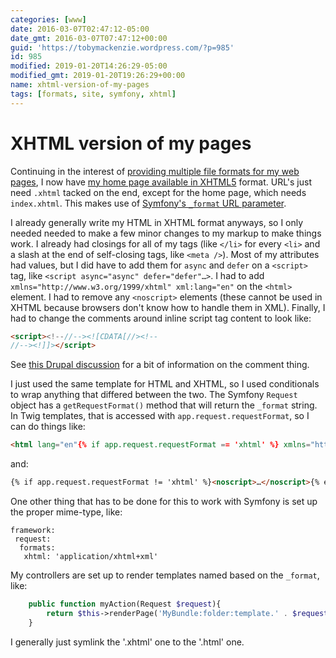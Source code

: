 ```yaml
---
categories: [www]
date: 2016-03-07T02:47:12-05:00
date_gmt: 2016-03-07T07:47:12+00:00
guid: 'https://tobymackenzie.wordpress.com/?p=985'
id: 985
modified: 2019-01-20T14:26:29-05:00
modified_gmt: 2019-01-20T19:26:29+00:00
name: xhtml-version-of-my-pages
tags: [formats, site, symfony, xhtml]
---
```


XHTML version of my pages
=========================

Continuing in the interest of [providing multiple file formats for my web pages](https://tobymackenzie.com/blog/2015/09/18/websites-in-multiple-file-formats/), I now have [my home page available in XHTML5](https://www.tobymackenzie.com/index.xhtml) format.  URL's just need `.xhtml` tacked on the end, except for the home page, which needs `index.xhtml`.  This makes use of [Symfony's `_format` URL parameter](http://symfony.com/doc/current/book/routing.html#book-routing-format-param).

<!--more-->

I already generally write my HTML in XHTML format anyways, so I only needed needed to make a few minor changes to my markup to make things work.  I already had closings for all of my tags (like `</li>` for every `<li>` and a slash at the end of self-closing tags, like `<meta />`).  Most of my attributes had values, but I did have to add them for `async` and `defer` on a `<script>` tag, like `<script async="async" defer="defer"…>`.  I had to add `xmlns="http://www.w3.org/1999/xhtml" xml:lang="en"` on the `<html>` element.  I had to remove any `<noscript>` elements (these cannot be used in XHTML because browsers don't know how to handle them in XML).  Finally, I had to change the comments around inline script tag content to look like:

``` html
<script><!--//--><![CDATA[//><!--
//--><!]]></script>
```

See [this Drupal discussion](https://www.drupal.org/node/672954#comment-3460304) for a bit of information on the comment thing.

I just used the same template for HTML and XHTML, so I used conditionals to wrap anything that differed between the two.  The Symfony `Request` object has a `getRequestFormat()` method that will return the `_format` string.  In Twig templates, that is accessed with `app.request.requestFormat`, so I can do things like:

``` html
<html lang="en"{% if app.request.requestFormat == 'xhtml' %} xmlns="http://www.w3.org/1999/xhtml" xml:lang="en"{% endif %}>
```

and:

``` html
{% if app.request.requestFormat != 'xhtml' %}<noscript>…</noscript>{% endif %}
```

One other thing that has to be done for this to work with Symfony is set up the proper mime-type, like:

```
framework:
 request:
  formats:
   xhtml: 'application/xhtml+xml'
```

My controllers are set up to render templates named based on the `_format`, like:

``` php
	public function myAction(Request $request){
		return $this->renderPage('MyBundle:folder:template.' . $request->getRequestFormat() . '.twig');
	}
```

I generally just symlink the '.xhtml' one to the '.html' one.
